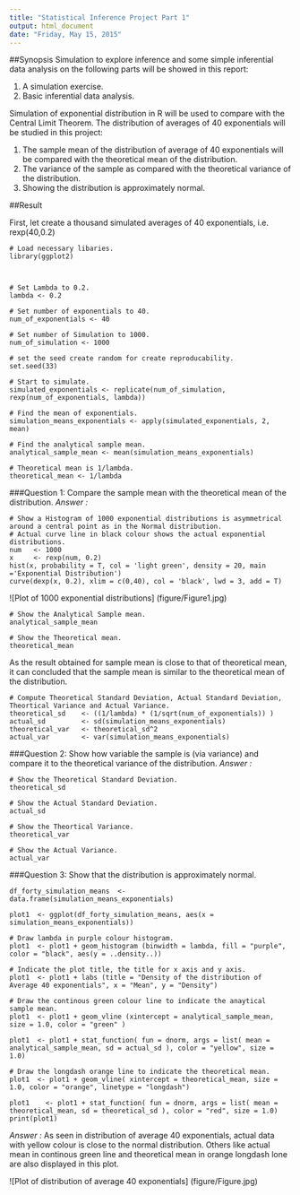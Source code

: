```yaml
---
title: "Statistical Inference Project Part 1"
output: html_document
date: "Friday, May 15, 2015"
---
```



##Synopsis
Simulation to explore inference and some simple inferential data analysis on the following parts will be showed in this report:

1. A simulation exercise.
2. Basic inferential data analysis.

Simulation of exponential distribution in R  will be used to compare with the Central Limit Theorem.
The distribution of averages of 40 exponentials will be studied in this project:
1. The sample mean of the distribution of average of 40 exponentials will be compared with the theoretical mean of the distribution.
2. The variance of the sample as compared with the theoretical variance of the distribution.
3. Showing the distribution is approximately normal.


##Result

First, let create a thousand simulated averages of 40 exponentials, i.e. rexp(40,0.2)
```{r}
# Load necessary libaries.
library(ggplot2)



# Set Lambda to 0.2.
lambda <- 0.2

# Set number of exponentials to 40.
num_of_exponentials <- 40

# Set number of Simulation to 1000.
num_of_simulation <- 1000

# set the seed create random for create reproducability.
set.seed(33)

# Start to simulate.
simulated_exponentials <- replicate(num_of_simulation, rexp(num_of_exponentials, lambda))

# Find the mean of exponentials.
simulation_means_exponentials <- apply(simulated_exponentials, 2, mean)

# Find the analytical sample mean.
analytical_sample_mean <- mean(simulation_means_exponentials)

# Theoretical mean is 1/lambda.
theoretical_mean <- 1/lambda

```



###Question 1: Compare the sample mean with the theoretical mean of the distribution.
*Answer :* 

```{r}
# Show a Histogram of 1000 exponential distributions is asymmetrical around a central point as in the Normal distribution.
# Actual curve line in black colour shows the actual exponential distributions.
num   <- 1000 
x     <- rexp(num, 0.2) 
hist(x, probability = T, col = 'light green', density = 20, main ='Exponential Distribution') 
curve(dexp(x, 0.2), xlim = c(0,40), col = 'black', lwd = 3, add = T)
```
![Plot of 1000 exponential distributions] (figure/Figure1.jpg)




```{r}
# Show the Analytical Sample mean.
analytical_sample_mean
```

```{r}
# Show the Theoretical mean.
theoretical_mean
```

As the result obtained for sample mean is close to that of theoretical mean, it can concluded that the sample mean is similar to the theoretical mean of the distribution.

```{r}
# Compute Theoretical Standard Deviation, Actual Standard Deviation, Theortical Variance and Actual Variance. 
theoretical_sd    <- ((1/lambda) * (1/sqrt(num_of_exponentials)) )
actual_sd         <- sd(simulation_means_exponentials)
theoretical_var   <- theoretical_sd^2
actual_var        <- var(simulation_means_exponentials)
```


###Question 2: Show how variable the sample is (via variance) and compare it to the theoretical variance of the distribution.
*Answer :* 
```{r}
# Show the Theoretical Standard Deviation.
theoretical_sd 
```

```{r}
# Show the Actual Standard Deviation.
actual_sd 
```

```{r}
# Show the Theortical Variance.
theoretical_var
```

```{r}
# Show the Actual Variance.
actual_var 
```


###Question 3: Show that the distribution is approximately normal.

```{r}
df_forty_simulation_means  <- data.frame(simulation_means_exponentials)

plot1  <- ggplot(df_forty_simulation_means, aes(x = simulation_means_exponentials))

# Draw lambda in purple colour histogram.
plot1  <- plot1 + geom_histogram (binwidth = lambda, fill = "purple", color = "black", aes(y = ..density..))

# Indicate the plot title, the title for x axis and y axis.
plot1  <- plot1 + labs (title = "Density of the distribution of Average 40 exponentials", x = "Mean", y = "Density")

# Draw the continous green colour line to indicate the anaytical sample mean.
plot1  <- plot1 + geom_vline (xintercept = analytical_sample_mean, size = 1.0, color = "green" )

plot1  <- plot1 + stat_function( fun = dnorm, args = list( mean = analytical_sample_mean, sd = actual_sd ), color = "yellow", size = 1.0)

# Draw the longdash orange line to indicate the theoretical mean.
plot1  <- plot1 + geom_vline( xintercept = theoretical_mean, size = 1.0, color = "orange", linetype = "longdash")

plot1	 <- plot1 + stat_function( fun = dnorm, args = list( mean = theoretical_mean, sd = theoretical_sd ), color = "red", size = 1.0)
print(plot1)
```

*Answer :* 
As seen in distribution of average 40 exponentials, actual data with yellow colour is close to the normal distribution.
Others like actual mean in continous green line and theoretical mean in orange longdash lone are also displayed in this plot.


![Plot of distribution of average 40 exponentials] (figure/Figure.jpg)
